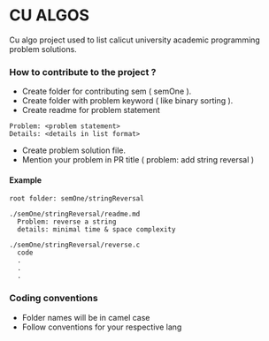 # CU ALGOS

Cu algo project used to list calicut university academic programming problem solutions.

### How to contribute to the project ?

- Create folder for contributing sem ( semOne ).
- Create folder with problem keyword ( like binary sorting ).
- Create readme for problem statement
```
Problem: <problem statement>
Details: <details in list format>
```
- Create problem solution file.
- Mention your problem in PR title ( problem: add string reversal )

#### Example
```
root folder: semOne/stringReversal

./semOne/stringReversal/readme.md
  Problem: reverse a string 
  details: minimal time & space complexity

./semOne/stringReversal/reverse.c
  code
  .
  .
  .
```

### Coding conventions
- Folder names will be in camel case
- Follow conventions for your respective lang
